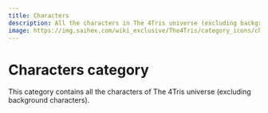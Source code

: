 ```yaml
---
title: Characters
description: All the characters in The 4Tris universe (excluding background characters)
image: https://img.saihex.com/wiki_exclusive/The4Tris/category_icons/characters.png?downscale=fm
---
```

# Characters category
This category contains all the characters of The 4Tris universe (excluding background characters).